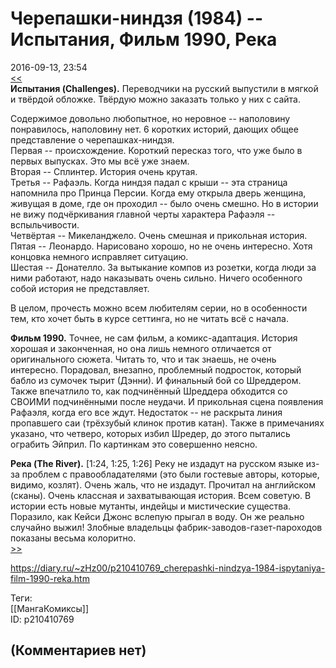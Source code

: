 Черепашки-ниндзя (1984) -- Испытания, Фильм 1990, Река
======================================================

  
2016-09-13, 23:54  
  [<<](Черепашки-ниндзя%20(1984)%20--%20Возвращение%20в%20Нью-Йорк)    
  **Испытания (Challenges).**  Переводчики на русский выпустили в мягкой и твёрдой обложке. Твёрдую можно заказать только у них с сайта.   
   
 Содержимое довольно любопытное, но неровное -- наполовину понравилось, наполовину нет. 6 коротких историй, дающих общее представление о черепашках-ниндзя.   
 Первая -- происхождение. Короткий пересказ того, что уже было в первых выпусках. Это мы всё уже знаем.   
 Вторая -- Сплинтер. История очень крутая.   
 Третья -- Рафаэль. Когда ниндзя падал с крыши -- эта страница напомнила про Принца Персии. Когда ему открыла дверь женщина, живущая в доме, где он проходил -- было очень смешно. Но в истории не вижу подчёркивания главной черты характера Рафаэля -- вспыльчивости.   
 Четвёртая -- Микеланджело. Очень смешная и прикольная история.   
 Пятая -- Леонардо. Нарисовано хорошо, но не очень интересно. Хотя концовка немного исправляет ситуацию.   
 Шестая -- Донателло. За вытыкание компов из розетки, когда люди за ними работают, надо наказывать очень сильно. Ничего особенного собой история не представляет.   
   
 В целом, прочесть можно всем любителям серии, но в особенности тем, кто хочет быть в курсе сеттинга, но не читать всё с начала.   
   
  **Фильм 1990.**  Точнее, не сам фильм, а комикс-адаптация. История хорошая и законченная, но она лишь немного отличается от оригинального сюжета. Читать то, что и так знаешь, не очень интересно. Порадовал, внезапно, проблемный подросток, который бабло из сумочек тырит (Дэнни). И финальный бой со Шреддером. Также впечатлило то, как подчинённый Шреддера обходится со СВОИМИ подчинёнными после неудачи. И прикольная сцена появления Рафаэля, когда его все ждут. Недостаток -- не раскрыта линия пропавшего саи (трёхзубый клинок против катан). Также в примечаниях указано, что четверо, которых избил Шредер, до этого пытались ограбить Эйприл. По картинкам это совершенно неясно.   
   
  **Река (The River).**  [1:24, 1:25, 1:26] Реку не издадут на русском языке из-за проблем с правообладателями (это были гостевые авторы, которые, видимо, козлят). Очень жаль, что не издадут. Прочитал на английском (сканы). Очень классная и захватывающая история. Всем советую. В истории есть новые мутанты, индейцы и мистические существа. Поразило, как Кейси Джонс вслепую прыгал в воду. Он же реально случайно выжил! Злобные владельцы фабрик-заводов-газет-пароходов показаны весьма колоритно.   
  [>>](Черепашки-ниндзя%20(1984)%20--%20переиздание%20в%20хардах,%20Оттенки%20серого,%20Война%20в%20городе)    
  
<https://diary.ru/~zHz00/p210410769_cherepashki-nindzya-1984-ispytaniya-film-1990-reka.htm>  
  
Теги:  
[[МангаКомиксы]]  
ID: p210410769  


(Комментариев нет)
------------------